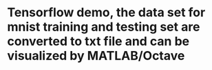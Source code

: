 # Tensorflow demo, the data set for mnist training and testing set are converted to txt file and can be visualized by MATLAB/Octave
